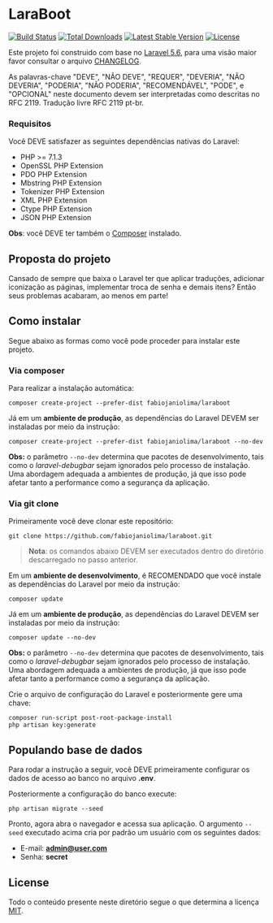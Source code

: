 # LaraBoot

<a href="https://travis-ci.org/fabiojaniolima/laraboot"><img src="https://travis-ci.org/fabiojaniolima/laraboot.svg" alt="Build Status"></a>
<a href="https://packagist.org/packages/fabiojaniolima/laraboot"><img src="https://poser.pugx.org/fabiojaniolima/laraboot/d/total.svg" alt="Total Downloads"></a>
<a href="https://packagist.org/packages/fabiojaniolima/laraboot"><img src="https://poser.pugx.org/fabiojaniolima/laraboot/v/stable.svg" alt="Latest Stable Version"></a>
<a href="https://packagist.org/packages/fabiojaniolima/laraboot"><img src="https://poser.pugx.org/fabiojaniolima/laraboot/license.svg" alt="License"></a>

Este projeto foi construido com base no [Laravel 5.6](https://laravel.com/docs/5.6), para uma visão maior favor consultar o arquivo [CHANGELOG](CHANGELOG.md).

As palavras-chave "DEVE", "NÃO DEVE", "REQUER", "DEVERIA", "NÃO DEVERIA", "PODERIA", "NÃO PODERIA", "RECOMENDÁVEL", "PODE", e "OPCIONAL" neste documento devem ser interpretadas como descritas no RFC 2119. Tradução livre RFC 2119 pt-br.

### Requisitos

Você DEVE satisfazer as seguintes dependências nativas do Laravel:

- PHP >= 7.1.3
- OpenSSL PHP Extension
- PDO PHP Extension
- Mbstring PHP Extension
- Tokenizer PHP Extension
- XML PHP Extension
- Ctype PHP Extension
- JSON PHP Extension
 
**Obs**: você DEVE ter também o [Composer](https://getcomposer.org) instalado.

## Proposta do projeto

Cansado de sempre que baixa o Laravel ter que aplicar traduções, adicionar iconização as páginas, implementar troca de senha e demais itens? Então seus problemas acabaram, ao menos em parte! 

## Como instalar

Segue abaixo as formas como você pode proceder para instalar este projeto.

### Via composer

Para realizar a instalação automática:

    composer create-project --prefer-dist fabiojaniolima/laraboot

Já em um **ambiente de produção**, as dependências do Laravel DEVEM ser instaladas por meio da instrução:

    composer create-project --prefer-dist fabiojaniolima/laraboot --no-dev

**Obs:** o parâmetro `--no-dev` determina que pacotes de desenvolvimento, tais como o *laravel-debugbar* sejam ignorados pelo processo de instalação. Uma abordagem adequada a ambientes de produção, já que isso pode afetar tanto a performance como a segurança da aplicação.

### Via git clone

Primeiramente você deve clonar este repositório:

    git clone https://github.com/fabiojaniolima/laraboot.git

> **Nota**: os comandos abaixo DEVEM ser executados dentro do diretório descarregado no passo anterior.

Em um **ambiente de desenvolvimento**, é RECOMENDADO que você instale as dependências  do Laravel por meio da instrução:

    composer update

Já em um **ambiente de produção**, as dependências do Laravel DEVEM ser instaladas por meio da instrução:

    composer update --no-dev

**Obs:** o parâmetro `--no-dev` determina que pacotes de desenvolvimento, tais como o *laravel-debugbar* sejam ignorados pelo processo de instalação. Uma abordagem adequada a ambientes de produção, já que isso pode afetar tanto a performance como a segurança da aplicação.

Crie o arquivo de configuração do Laravel e posteriormente gere uma chave:

    composer run-script post-root-package-install
    php artisan key:generate

## Populando base de dados

Para rodar a instrução a seguir, você DEVE primeiramente configurar os dados de acesso ao banco no arquivo **.env**.

Posteriormente a configuração do banco execute:

    php artisan migrate --seed

Pronto, agora abra o navegador e acessa sua aplicação. O argumento `--seed` executado acima cria por padrão um usuário com os seguintes dados:

- E-mail: **admin@user.com**
- Senha: **secret**

## License

Todo o conteúdo presente neste diretório segue o que determina a licença [MIT](https://opensource.org/licenses/MIT).
